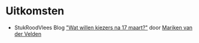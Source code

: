 # Uitkomsten

- StukRoodVlees Blog ["Wat willen kiezers na 17 maart?"](https://stukroodvlees.nl/wat-willen-kiezers-na-17-maart/) door [Mariken van der Velden](https://github.com/vupolcom/VU-Election-Study/blob/main/docs/over.md#dr-mariken-van-der-velden)

